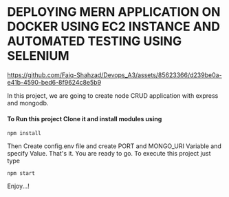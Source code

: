 # DEPLOYING MERN APPLICATION ON DOCKER USING EC2 INSTANCE AND AUTOMATED TESTING USING SELENIUM


https://github.com/Faiq-Shahzad/Devops_A3/assets/85623366/d239be0a-e41b-4590-bed6-8f9624c8e5b9

In this project, we are going to create node CRUD application with express and mongodb.

#### To Run this project Clone it and install modules using
```
npm install
```

Then Create config.env file and create PORT and MONGO_URI Variable and specify Value.
That's it. You are ready to go. To execute this project just type
```
npm start
```

Enjoy...!

